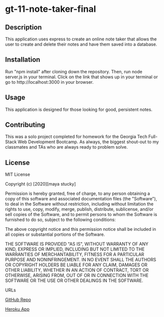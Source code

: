 # gt-11-note-taker-final

## Description

This application uses express to create an online note taker that allows the user to create and delete their notes and have them saved into a database.

## Installation

Run "npm install" after cloning down the repository. Then, run node server.js in your terminal. Click on the link that shows up in your terminal or go to http://localhost:3000 in your browser.

## Usage

This application is designed for those looking for good, persistent notes.

## Contributing

This was a solo project completed for homework for the Georgia Tech Full-Stack Web Development Bootcamp. As always, the biggest shout-out to my classmates and TAs who are always ready to problem solve.

## License

MIT License

Copyright (c) [2020][maya stucky]

Permission is hereby granted, free of charge, to any person obtaining a copy of this software and associated documentation files (the "Software"), to deal in the Software without restriction, including without limitation the rights to use, copy, modify, merge, publish, distribute, sublicense, and/or sell copies of the Software, and to permit persons to whom the Software is furnished to do so, subject to the following conditions:

The above copyright notice and this permission notice shall be included in all copies or substantial portions of the Software.

THE SOFTWARE IS PROVIDED "AS IS", WITHOUT WARRANTY OF ANY KIND, EXPRESS OR IMPLIED, INCLUDING BUT NOT LIMITED TO THE WARRANTIES OF MERCHANTABILITY, FITNESS FOR A PARTICULAR PURPOSE AND NONINFRINGEMENT. IN NO EVENT SHALL THE AUTHORS OR COPYRIGHT HOLDERS BE LIABLE FOR ANY CLAIM, DAMAGES OR OTHER LIABILITY, WHETHER IN AN ACTION OF CONTRACT, TORT OR OTHERWISE, ARISING FROM, OUT OF OR IN CONNECTION WITH THE SOFTWARE OR THE USE OR OTHER DEALINGS IN THE SOFTWARE.

URLs

[GitHub Repo](https://github.com/mayastucky/gt-11-note-taker-final)

[Heroku App](https://enigmatic-retreat-96846.herokuapp.com/)
